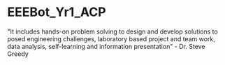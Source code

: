 # EEEBot_Yr1_ACP
"It includes hands-on problem solving to design and develop solutions to posed engineering challenges, laboratory based project and team work, data analysis, self-learning and information presentation" - Dr. Steve Greedy 
